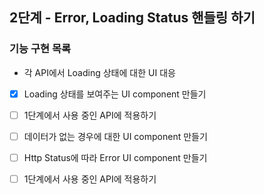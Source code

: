 ## 2단계 - Error, Loading Status 핸들링 하기

### 기능 구현 목록
- 각 API에서 Loading 상태에 대한 UI 대응
- [x] Loading 상태를 보여주는 UI component 만들기
- [ ] 1단계에서 사용 중인 API에 적용하기

- [ ] 데이터가 없는 경우에 대한 UI component 만들기
- [ ] Http Status에 따라 Error UI component 만들기
- [ ] 1단계에서 사용 중인 API에 적용하기